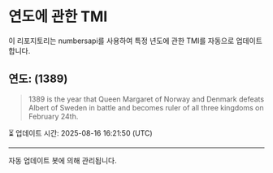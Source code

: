 
# 연도에 관한 TMI

이 리포지토리는 numbersapi를 사용하여 특정 년도에 관한 TMI를 자동으로 업데이트합니다.

## 연도: (1389)
> 1389 is the year that Queen Margaret of Norway and Denmark defeats Albert of Sweden in battle and becomes ruler of all three kingdoms on February 24th.

⏳ 업데이트 시간: 2025-08-16 16:21:50 (UTC)

---
자동 업데이트 봇에 의해 관리됩니다.
